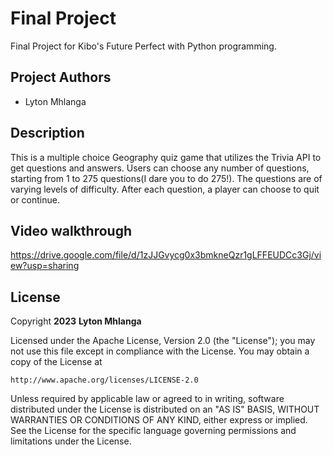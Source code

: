 # Final Project

Final Project for Kibo's Future Perfect with Python programming.


## Project Authors

- Lyton Mhlanga


## Description

This is a multiple choice Geography quiz game that utilizes the Trivia API to get questions and answers. Users can choose any number of questions, starting from 1 to 275 questions(I dare you to do 275!). The questions are of varying levels of difficulty. After each question, a player can choose to quit or continue.

## Video walkthrough

https://drive.google.com/file/d/1zJJGvycg0x3bmkneQzr1gLFFEUDCc3Gj/view?usp=sharing

## License

Copyright **2023** **Lyton Mhlanga**

Licensed under the Apache License, Version 2.0 (the "License");
you may not use this file except in compliance with the License.
You may obtain a copy of the License at

    http://www.apache.org/licenses/LICENSE-2.0

Unless required by applicable law or agreed to in writing, software
distributed under the License is distributed on an "AS IS" BASIS,
WITHOUT WARRANTIES OR CONDITIONS OF ANY KIND, either express or implied.
See the License for the specific language governing permissions and
limitations under the License.
